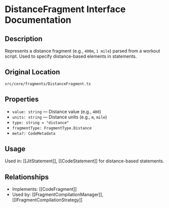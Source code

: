 # DistanceFragment Interface Documentation

## Description
Represents a distance fragment (e.g., `400m`, `1 mile`) parsed from a workout script. Used to specify distance-based elements in statements.

## Original Location
`src/core/fragments/DistanceFragment.ts`

## Properties
- `value: string` — Distance value (e.g., `400`)
- `units: string` — Distance units (e.g., `m`, `mile`)
- `type: string = "distance"`
- `fragmentType: FragmentType.Distance`
- `meta?: CodeMetadata`

## Usage
Used in: [[JitStatement]], [[CodeStatement]] for distance-based statements.

## Relationships
- Implements: [[CodeFragment]]
- Used by: [[FragmentCompilationManager]], [[IFragmentCompilationStrategy]]
